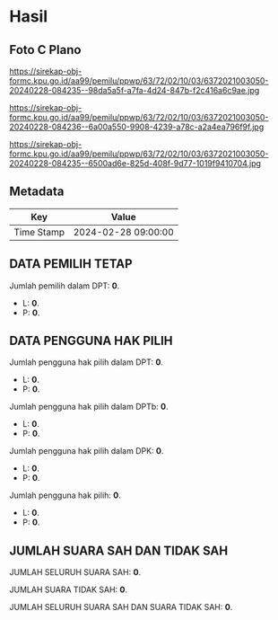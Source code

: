 # Hasil

## Foto C Plano

https://sirekap-obj-formc.kpu.go.id/aa99/pemilu/ppwp/63/72/02/10/03/6372021003050-20240228-084235--98da5a5f-a7fa-4d24-847b-f2c416a6c9ae.jpg

https://sirekap-obj-formc.kpu.go.id/aa99/pemilu/ppwp/63/72/02/10/03/6372021003050-20240228-084236--6a00a550-9908-4239-a78c-a2a4ea796f9f.jpg

https://sirekap-obj-formc.kpu.go.id/aa99/pemilu/ppwp/63/72/02/10/03/6372021003050-20240228-084235--6500ad6e-825d-408f-9d77-1019f9410704.jpg


## Metadata

| Key        | Value               |
| ---------- | ------------------- |
| Time Stamp | 2024-02-28 09:00:00 |


## DATA PEMILIH TETAP

Jumlah pemilih dalam DPT: **0**.
 * L: **0**.
 * P: **0**.

## DATA PENGGUNA HAK PILIH

Jumlah pengguna hak pilih dalam DPT: **0**.
 * L: **0**.
 * P: **0**.

Jumlah pengguna hak pilih dalam DPTb: **0**.
 * L: **0**.
 * P: **0**.

Jumlah pengguna hak pilih dalam DPK: **0**.
 * L: **0**.
 * P: **0**.

Jumlah pengguna hak pilih: **0**.
 * L: **0**.
 * P: **0**.

## JUMLAH SUARA SAH DAN TIDAK SAH

JUMLAH SELURUH SUARA SAH: **0**.

JUMLAH SUARA TIDAK SAH: **0**.

JUMLAH SELURUH SUARA SAH DAN SUARA TIDAK SAH: **0**.


